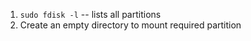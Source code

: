1. `sudo fdisk -l` -- lists all partitions
2. Create an empty directory to mount required partition
